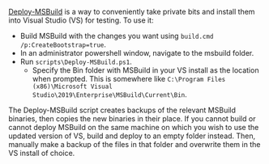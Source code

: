 [Deploy-MSBuild](https://github.com/Forgind/msbuild/blob/deploy-msbuild/scripts/Deploy-MSBuild.ps1) is a way to conveniently take private bits and install them into Visual Studio (VS) for testing. To use it:
- Build MSBuild with the changes you want using `build.cmd /p:CreateBootstrap=true`.
- In an administrator powershell window, navigate to the msbuild folder.
- Run `scripts\Deploy-MSBuild.ps1`.
  - Specify the Bin folder with MSBuild in your VS install as the location when prompted. This is somewhere like `C:\Program Files (x86)\Microsoft Visual Studio\2019\Enterprise\MSBuild\Current\Bin`.

The Deploy-MSBuild script creates backups of the relevant MSBuild binaries, then copies the new binaries in their place. If you cannot build or cannot deploy MSBuild on the same machine on which you wish to use the updated version of VS, build and deploy to an empty folder instead. Then, manually make a backup of the files in that folder and overwrite them in the VS install of choice.
